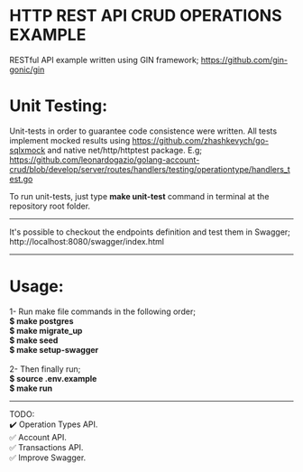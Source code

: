 # HTTP REST API CRUD OPERATIONS EXAMPLE

RESTful API example written using GIN framework;
https://github.com/gin-gonic/gin

# Unit Testing:

Unit-tests in order to guarantee code consistence were written. All tests implement mocked results using https://github.com/zhashkevych/go-sqlxmock and native net/http/httptest package. E.g;<br />
https://github.com/leonardogazio/golang-account-crud/blob/develop/server/routes/handlers/testing/operationtype/handlers_test.go

To run unit-tests, just type <b>make unit-test</b> command in terminal at the repository root folder.

--------------------------------------------------------------------------------------------------------

It's possible to checkout the endpoints definition and test them in Swagger;<br />
http://localhost:8080/swagger/index.html

--------------------------------------------------------------------------------------------------------

# Usage:

1- Run make file commands in the following  order;<br />
<b>$ make postgres</b><br />
<b>$ make migrate_up</b><br />
<b>$ make seed</b><br />
<b>$ make setup-swagger</b><br />
<br />
2- Then finally run;<br />
<b>$ source .env.example</b><br />
<b>$ make run</b><br />

--------------------------------------------------------------------------------------------------------

TODO:<br />
  :heavy_check_mark: Operation Types API.<br />
  :white_check_mark: Account API.<br />
  :white_check_mark: Transactions API.<br />
  :white_check_mark: Improve Swagger.<br />
